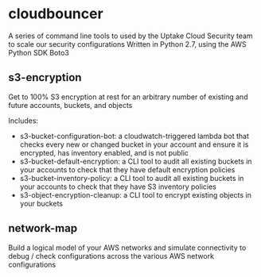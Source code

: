 # cloudbouncer
A series of command line tools to used by the Uptake Cloud Security team to scale our security configurations
Written in Python 2.7, using the AWS Python SDK Boto3


## s3-encryption
Get to 100% S3 encryption at rest for an arbitrary number of existing and future accounts, buckets, and objects

Includes:
- s3-bucket-configuration-bot: a cloudwatch-triggered lambda bot that checks every new or changed bucket in your account and ensure it is encrypted, has inventory enabled, and is not public
- s3-bucket-default-encryption: a CLI tool to audit all existing buckets in your accounts to check that they have default encryption policies
- s3-bucket-inventory-policy: a CLI tool to audit all existing buckets in your accounts to check that they have S3 inventory policies
- s3-object-encryption-cleanup: a CLI tool to encrypt existing objects in your buckets

## network-map
Build a logical model of your AWS networks and simulate connectivity to debug / check configurations across the various AWS network configurations
